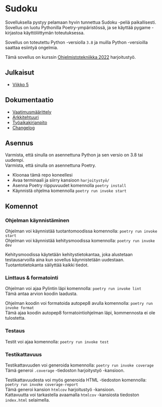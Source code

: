 # Sudoku

Sovelluksella pystyy pelamaan hyvin tunnettua Sudoku -peliä paikallisesti. Sovellus on luotu Pythonilla Poetry-ympäristössä, ja se käyttää pygame -kirjastoa käyttöliittymän toteutuksessa.

Sovellus on toteutettu Python -versiolla `3.8` ja muilla Python -versioilla saattaa esiintyä ongelmia.

Tämä sovellus on kurssin [Ohjelmistotekniikka 2022](https://ohjelmistotekniikka-hy.github.io/) harjoitustyö.

## Julkaisut

- [Viikko 5](https://github.com/ronituohino/ohte-harjoitustyo/releases/tag/viikko5)

## Dokumentaatio

- [Vaatimusmäärittely](./harjoitustyö/dokumentaatio/vaatimusmaarittely.md)
- [Arkkitehtuuri](./harjoitustyö/dokumentaatio/arkkitehtuuri.md)
- [Työaikakirjanpito](./harjoitustyö/dokumentaatio/tyoaikakirjanpito.md)
- [Changelog](./harjoitustyö/dokumentaatio/changelog.md)

## Asennus

Varmista, että sinulla on asennettuna Python ja sen versio on 3.8 tai uudempi.  
Varmista, että sinulla on asennettuna Poetry.

- Kloonaa tämä repo koneellesi
- Avaa terminaali ja siirry kansioon `harjoitystyö/`
- Asenna Poetry riippuvuudet komennolla `poetry install`
- Käynnistä ohjelma komennolla `poetry run invoke start`

## Komennot

### Ohjelman käynnistäminen

Ohjelman voi käynnistää tuotantomoodissa komennolla: `poetry run invoke start`  
Ohjelman voi käynnistää kehitysmoodissa komennolla: `poetry run invoke dev`

Kehitysmoodissa käytetään kehitystietokantaa, joka alustetaan testausarvoilla aina kun sovellus käynnistetään uudestaan. Tuotantotietokanta säilyttää kaikki tiedot.

### Linttaus & formatointi

Ohjelman voi ajaa Pylintin läpi komennolla: `poetry run invoke lint`  
Tämä antaa arvion koodin laadusta.

Ohjelman koodin voi formatoida autopep8 avulla komennolla: `poetry run invoke format`  
Tämä ajaa koodin autopep8 formatointiohjelman läpi, kommennosta ei ole tulostetta.

### Testaus

Testit voi ajaa komennolla: `poetry run invoke test`

### Testikattavuus

Testikattavuuden voi generoida komennolla: `poetry run invoke coverage`  
Tämä generoi `.coverage` -tiedoston harjoitystyö -kansioon.

Testikattavuudesta voi myös generoida HTML -tiedoston komennolla: `poetry run invoke coverage-report`  
Tämä generoi kansion `htmlcov` harjoitustyö -kansioon.  
Kattavuutta voi tarkastella avaamalla `htmlcov` -kansiosta tiedoston `index.html` selaimella.
